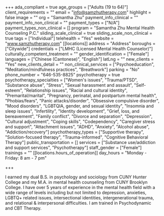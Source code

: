 +++
ada_compliant = true
age_groups = ["Adults (19 to 64)"]
client_requirements = ""
email = "info@samzhutherapy.com"
highlight = false
image = ""
org = "Samantha Zhu"
payment_info_clinical = ""
payment_info_non_clinical = ""
payment_types = ["N/A"]
payment_types_non_clinical = []
program = "Samantha Zhu Mental Health Counseling P.C."
sliding_scale_clinical = true
sliding_scale_non_clinical = true
tags = ["Individual"]
telehealth = "Yes"
website = "www.samzhutherapy.com"
[[locations]]
address = "Address"
boroughs = ["Citywide"]
credentials = ["LMHC (Licensed Mental Health Counselor)"]
culturally_competent_treatment = ""
gender_identification = ["Female"]
languages = ["Chinese (Cantonese)", "English"]
latLng = ""
new_clients = "Yes"
new_clients_detail = ""
non_clinical_services = ["Psychoeducation", "Meditation/mindfulness practices", "Breathwork"]
parking = "No"
phone_number = "646-535-8825"
psychotherapy = true
psychotherapy_specialties = ["Women's issues", "Trauma/PTSD", "Substance abuse", "Stress", "Sexual harassment and assault", "Self-esteem", "Relationship issues", "Racial and cultural identity", "Premarital/marital", "Pregnancy, perinatal, and postpartum mental health", "Phobias/fears", "Panic attacks/disorder", "Obsessive compulsive disorder", "Mood disorders", "LGBTQIA, gender, and sexual identity", "Insomnia and sleep issues", "Infertility", "Identity development", "Grief, loss, and bereavement", "Family conflict", "Divorce and separation", "Depression", "Cultural adjustment", "Coping skills", "Codependency", "Caregiver stress and support", "Attachment issues", "ADHD", "Anxiety", "Alcohol abuse", "Addiction/recovery"]
psychotherapy_types = ["Supportive therapy", "Solution-focused therapy", "Trauma-informed", "Cognitive Behavioral Therapy"]
public_transportation = []
services = ["Substance use/addiction and support services", "Psychotherapy"]
staff_gender = ["Female"]
trainings = ""
[[locations.hours_of_operation]]
day_hours = "Monday - Friday: 8 am - 7 pm"

+++

I earned my dual B.S. in psychology and sociology from CUNY Hunter College and my M.A. in mental health counseling from CUNY Brooklyn College. I have over 5 years of experience in the mental health field with a wide range of levels including but not limited to depression, anxieties, LGBTQ+ related issues, intersectional identities, intergenerational trauma, and relational & interpersonal difficulties. I am trained in Psychodynamic and CBT Therapy.
